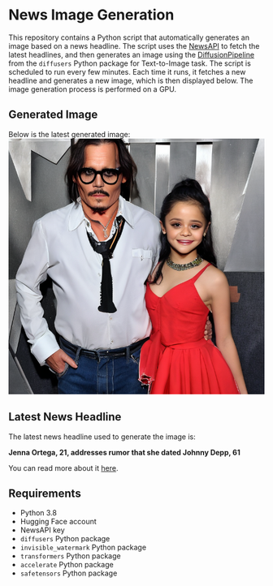 # News Image Generation
This repository contains a Python script that automatically generates an image based on a news headline. The script uses the [NewsAPI](https://newsapi.org/) to fetch the latest headlines, and then generates an image using the [DiffusionPipeline](https://github.com/huggingface/diffusers) from the `diffusers` Python package for Text-to-Image task.
The script is scheduled to run every few minutes. Each time it runs, it fetches a new headline and generates a new image, which is then displayed below. The image generation process is performed on a GPU.

## Generated Image
Below is the latest generated image:
![Generated Image](image.png)

## Latest News Headline
The latest news headline used to generate the image is:

**Jenna Ortega, 21, addresses rumor that she dated Johnny Depp, 61**

You can read more about it [here](https://news.google.com/rss/articles/CBMiowFBVV95cUxQYVFXNUhHbW8xOVRadXY0SmRoMnZiZTZ6ZlhPU3YweFF3UjZhamtxamJuckdjM3FqeGtaNGtpQlhXWDl0SFdnVkF6NHgxWUhlZ2dOZnNFbUNHaXgyZzgzR21TcjU0VHhnS29uWEFTYmVNQTFTUW1rZ05LVFNBT3dFdDRsY0xPckcxdERkNmh4YUMtNW9KSXhtZDFNMUpNRWtnbTNR?oc=5).

## Requirements
- Python 3.8
- Hugging Face account
- NewsAPI key
- `diffusers` Python package
- `invisible_watermark` Python package
- `transformers` Python package
- `accelerate` Python package
- `safetensors` Python package
